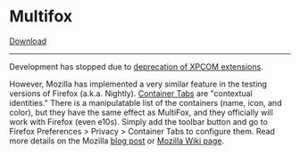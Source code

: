 # Multifox

[Download](https://github.com/hultmann/multifox/releases/tag/3.2.3)

<hr>

Development has stopped due to
[deprecation of XPCOM extensions](https://blog.mozilla.org/addons/2015/08/21/the-future-of-developing-firefox-add-ons/).

However, Mozilla has implemented a very similar feature in the testing versions of Firefox (a.k.a. Nightly). [Container Tabs](https://wiki.mozilla.org/Security/Contextual_Identity_Project/Containers) are "contextual identities." There is a manipulatable list of the containers (name, icon, and color), but they have the same effect as MultiFox, and they officially will work with Firefox (even e10s). Simply add the toolbar button and go to Firefox Preferences > Privacy > Container Tabs to configure them. Read more details on the Mozilla [blog post](https://blog.mozilla.org/tanvi/2016/06/16/contextual-identities-on-the-web/) or [Mozilla Wiki page](https://wiki.mozilla.org/Security/Contextual_Identity_Project/Containers).
